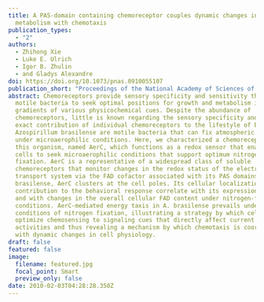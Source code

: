 ```yaml
---
title: A PAS-domain containing chemoreceptor couples dynamic changes in
  metabolism with chemotaxis
publication_types:
  - "2"
authors:
  - Zhihong Xie
  - Luke E. Ulrich
  - Igor B. Zhulin
  - and Gladys Alexandre
doi: https://doi.org/10.1073/pnas.0910055107
publication_short: "Proceedings of the National Academy of Sciences of the USA 107: 2235-2240."
abstract: Chemoreceptors provide sensory specificity and sensitivity that enable
  motile bacteria to seek optimal positions for growth and metabolism in
  gradients of various physicochemical cues. Despite the abundance of
  chemoreceptors, little is known regarding the sensory specificity and the
  exact contribution of individual chemoreceptors to the lifestyle of bacteria.
  Azospirillum brasilense are motile bacteria that can fix atmospheric nitrogen
  under microaerophilic conditions. Here, we characterized a chemoreceptor in
  this organism, named AerC, which functions as a redox sensor that enables the
  cells to seek microaerophilic conditions that support optimum nitrogen
  fixation. AerC is a representative of a widespread class of soluble
  chemoreceptors that monitor changes in the redox status of the electron
  transport system via the FAD cofactor associated with its PAS domains. In A.
  brasilense, AerC clusters at the cell poles. Its cellular localization and
  contribution to the behavioral response correlate with its expression pattern
  and with changes in the overall cellular FAD content under nitrogen-fixing
  conditions. AerC-mediated energy taxis in A. brasilense prevails under
  conditions of nitrogen fixation, illustrating a strategy by which cells
  optimize chemosensing to signaling cues that directly affect current metabolic
  activities and thus revealing a mechanism by which chemotaxis is coordinated
  with dynamic changes in cell physiology.
draft: false
featured: false
image:
  filename: featured.jpg
  focal_point: Smart
  preview_only: false
date: 2010-02-03T04:28:28.350Z
---
```

